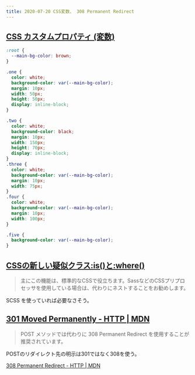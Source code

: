 ```yaml
---
title: 2020-07-20 CSS変数、 308 Permanent Redirect
---
```


## [CSS カスタムプロパティ (変数) ](https://developer.mozilla.org/ja/docs/Web/CSS/Using_CSS_custom_properties)

```css
:root {
  --main-bg-color: brown;
}

.one {
  color: white;
  background-color: var(--main-bg-color);
  margin: 10px;
  width: 50px;
  height: 50px;
  display: inline-block;
}

.two {
  color: white;
  background-color: black;
  margin: 10px;
  width: 150px;
  height: 70px;
  display: inline-block;
}
.three {
  color: white;
  background-color: var(--main-bg-color);
  margin: 10px;
  width: 75px;
}
.four {
  color: white;
  background-color: var(--main-bg-color);
  margin: 10px;
  width: 100px;
}

.five {
  background-color: var(--main-bg-color);
}
```

## [CSSの新しい疑似クラス:is()と:where()](https://coliss.com/articles/build-websites/operation/css/css-new-pseudo-classes-is-and-where.html)

> 主にこの機能は、標準的なCSSで役立ちます。SassなどのCSSプリプロセッサを使用している場合は、代わりにネストすることをお勧めします。

SCSS を使っていれば必要なさそう。

## [301 Moved Permanently - HTTP \| MDN](https://developer.mozilla.org/ja/docs/Web/HTTP/Status/301)

> POST メソッドでは代わりに 308 Permanent Redirect を使用することが推奨されています。

POSTのリダイレクト先の明示は301ではなく308を使う。

[308 Permanent Redirect - HTTP \| MDN](https://developer.mozilla.org/ja/docs/Web/HTTP/Status/308)
